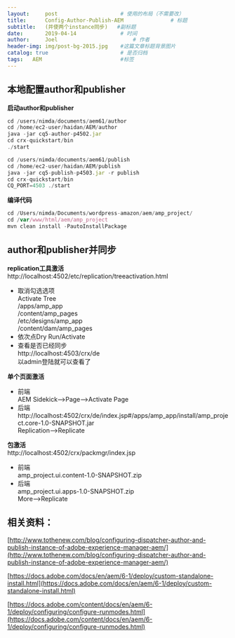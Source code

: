 ```yaml
---
layout:     post   				    # 使用的布局（不需要改）
title:      Config-Author-Publish-AEM 				# 标题 
subtitle:   (并使两个instance同步)   #副标题
date:       2019-04-14 				# 时间
author:     Joel 						# 作者
header-img: img/post-bg-2015.jpg 	#这篇文章标题背景图片
catalog: true 						# 是否归档
tags:	AEM							#标签
---
```

## 本地配置author和publisher   
**启动author和publisher**   
```javascript
cd /users/nimda/documents/aem61/author 
cd /home/ec2-user/haidan/AEM/author   
java -jar cq5-author-p4502.jar
cd crx-quickstart/bin
./start

cd /users/nimda/documents/aem61/publish   
cd /home/ec2-user/haidan/AEM/publish   
java -jar cq5-publish-p4503.jar -r publish
cd crx-quickstart/bin
CQ_PORT=4503 ./start  

```
  
**编译代码**   
```javascript
cd /Users/nimda/Documents/wordpress-amazon/aem/amp_project/   
cd /var/www/html/aem/amp_project   
mvn clean install -PautoInstallPackage
```
  
## author和publisher并同步   
**replication工具激活**   
http://localhost:4502/etc/replication/treeactivation.html  
* 取消勾选选项    
Activate Tree   
/apps/amp_app   
/content/amp_pages   
/etc/designs/amp_app   
/content/dam/amp_pages   
* 依次点Dry Run/Activate   
* 查看是否已经同步   
http://localhost:4503/crx/de  
以admin登陆就可以查看了   

**单个页面激活** 
* 前端   
AEM Sidekick-->Page-->Activate Page   
* 后端   
http://localhost:4502/crx/de/index.jsp#/apps/amp_app/install/amp_project.core-1.0-SNAPSHOT.jar    
Replication-->Replicate   

**包激活**   
http://localhost:4502/crx/packmgr/index.jsp   
* 前端  
amp_project.ui.content-1.0-SNAPSHOT.zip   
* 后端  
amp_project.ui.apps-1.0-SNAPSHOT.zip   
More-->Replicate   

## 相关资料：   
[http://www.tothenew.com/blog/configuring-dispatcher-author-and-publish-instance-of-adobe-experience-manager-aem/](http://www.tothenew.com/blog/configuring-dispatcher-author-and-publish-instance-of-adobe-experience-manager-aem/)

[https://docs.adobe.com/docs/en/aem/6-1/deploy/custom-standalone-install.html](https://docs.adobe.com/docs/en/aem/6-1/deploy/custom-standalone-install.html)

[https://docs.adobe.com/content/docs/en/aem/6-1/deploy/configuring/configure-runmodes.html](https://docs.adobe.com/content/docs/en/aem/6-1/deploy/configuring/configure-runmodes.html)
